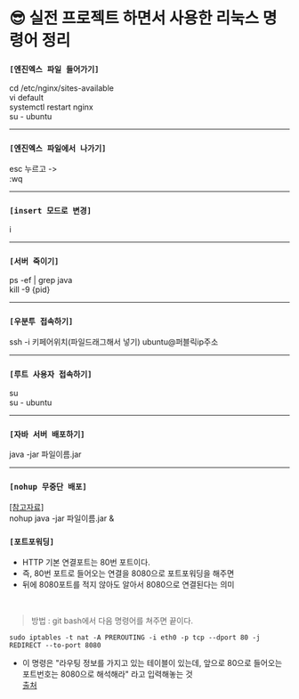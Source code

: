 # 😎 실전 프로젝트 하면서 사용한 리눅스 명령어 정리

### `[엔진엑스 파일 들어가기]` 
cd /etc/nginx/sites-available     <br>
vi default    <br>
systemctl restart nginx   <br>
su - ubuntu   <br>

***

### `[엔진엑스 파일에서 나가기]`  
esc 누르고 ->   <br>
:wq   <br>

***

### `[insert 모드로 변경]`  
i   <br>

***

### `[서버 죽이기]`  
ps -ef | grep java  <br>
kill -9 {pid}  <br>

***

### `[우분투 접속하기]`  
 ssh -i 키페어위치(파일드래그해서 넣기) ubuntu@퍼블릭ip주소  <br>
 
 ***
 
### `[루트 사용자 접속하기]`  
su   <br>
su - ubuntu   <br>

***

### `[자바 서버 배포하기]`  
java -jar 파일이름.jar  <br>

***

### `[nohup 무중단 배포]`
[[참고자료]](https://suyeoniii.tistory.com/52)  
nohup java -jar 파일이름.jar &  <br>

### `[포트포워딩]`
- HTTP 기본 연결포트는 80번 포트이다.
- 즉, 80번 포트로 들어오는 연결을 8080으로 포트포워딩을 해주면
- 뒤에 8080포트를 적지 않아도 알아서 8080으로 연결된다는 의미

<br>

> 방법 : git bash에서 다음 명령어를 쳐주면 끝이다.

 `sudo iptables -t nat -A PREROUTING -i eth0 -p tcp --dport 80 -j REDIRECT --to-port 8080`  <br>
- 이 명령은 "라우팅 정보를 가지고 있는 테이블이 있는데, 앞으로 80으로 들어오는 포트번호는 8080으로 해석해라" 라고 입력해놓는 것  <br>
[출처](https://suyeoniii.tistory.com/52)
